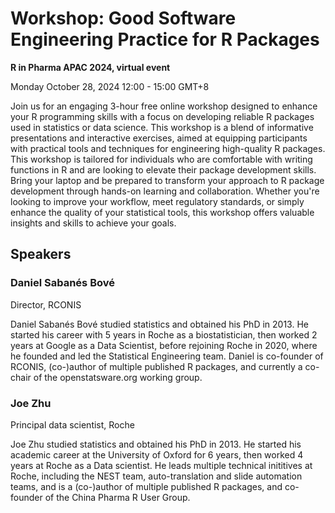 # Workshop: Good Software Engineering Practice for R Packages

**R in Pharma APAC 2024, virtual event**

Monday October 28, 2024 12:00 - 15:00 GMT+8

Join us for an engaging 3-hour free online workshop designed to enhance your R programming skills with a focus on developing reliable R packages used in statistics or data science. This workshop is a blend of informative presentations and interactive exercises, aimed at equipping participants with practical tools and techniques for engineering high-quality R packages. This workshop is tailored for individuals who are comfortable with writing functions in R and are looking to elevate their package development skills. Bring your laptop and be prepared to transform your approach to R package development through hands-on learning and collaboration. Whether you're looking to improve your workflow, meet regulatory standards, or simply enhance the quality of your statistical tools, this workshop offers valuable insights and skills to achieve your goals.

## Speakers

### Daniel Sabanés Bové

Director, RCONIS

Daniel Sabanés Bové studied statistics and obtained his PhD in 2013. He started his career with 5 years in Roche as a biostatistician, then worked 2 years at Google as a Data Scientist, before rejoining Roche in 2020, where he founded and led the Statistical Engineering team. Daniel is co-founder of RCONIS, (co-)author of multiple published R packages, and currently a co-chair of the openstatsware.org working group.

### Joe Zhu

Principal data scientist, Roche

Joe Zhu studied statistics and obtained his PhD in 2013. He started his academic career at the University of Oxford for 6 years, then worked 4 years at Roche as a Data scientist. He leads multiple technical inititives at Roche, including the NEST team, auto-translation and slide automation teams, and is a (co-)author of multiple published R packages, and co-founder of the China Pharma R User Group.
